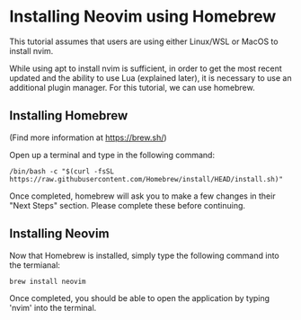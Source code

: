# Installing Neovim using Homebrew

This tutorial assumes that users are using either Linux/WSL or MacOS to install nvim.

While using apt to install nvim is sufficient, in order to get the most recent updated and the ability to use Lua (explained later), it is necessary to use an additional plugin manager. For this tutorial, we can use homebrew.

## Installing Homebrew
(Find more information at https://brew.sh/)

Open up a terminal and type in the following command:

` /bin/bash -c "$(curl -fsSL https://raw.githubusercontent.com/Homebrew/install/HEAD/install.sh)" `

Once completed, homebrew will ask you to make a few changes in their "Next Steps" section. Please complete these before continuing.

## Installing Neovim

Now that Homebrew is installed, simply type the following command into the termianal:

` brew install neovim `

Once completed, you should be able to open the application by typing 'nvim' into the terminal.


